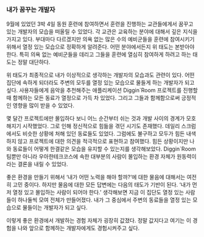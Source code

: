### 내가 꿈꾸는 개발자

9월에 있었던 3박 4일 동원 훈련에 참여하면서 훈련을 진행하는 교관들에게서 꿈꾸고 있는 개발자의 모습을 떠올릴 수 있었다.
각 교관은 교육하는 분야에 대해서 깊은 지식을 가지고 있다. 부대마다 다르겠지만 의욕 없는 많은 수의 예비군들을 훈련에 참여시키기 위해서 열정 있는 모습으로 정확하게 알려준다. 
어떤 분야에서든지 위 태도는 본받아야 한다. 특히 의욕 없는 예비군들을 데리고 그들을 훈련에 열심히 참여하게 하려고 하는 태도는 정말 대단하다.

위 태도가 최종적으로 내가 이상적으로 생각하는 개발자의 모습과도 관련이 있다. 어떤 집단에 속하게 되더라도 주변의 모두를 열정 있는 모습으로 물들게 하는 개발자가 되고 싶다. 
사용자들에게 음악을 추천해주는 애플리케이션 Diggin`Room 프로젝트를 진행할 때 함께하는 모든 동료가 열정으로 가득 차 있었다.
그리고 그들과 함께함으로써 긍정적인 영향을 많이 받을 수 있었다.

몇 달간 프로젝트에만 몰입하다 보니 어느 순간부터 쉬는 것과 개발 사이의 경계가 모호해지기 시작했었다. 그로 인해 정신적으로 힘듦을 겪던 시기도 존재했다. 
데일리 스크럼에서도 비슷한 상황에 처해 있던 동료들도 있었다. 그럼에도 불구하고 모두가 힘든 내색하지 않고 프로젝트에 대한 의견을 적극적으로 표현하고 참여했다. 
힘든 상황이지만 나와 동료들이 어떻게 한결같은 모습을 유지할 수 있는지를 생각해보았다. 
Diggin`Room 팀뿐만 아니라 우아한테크코스에 속한 대부분의 사람이 몰입하는 환경 자체가 원동력이라는 결론을 내릴 수 있었다.

좋은 환경을 만들기 위해서 ‘내가 어떤 노력을 해야 할까?’에 대한 물음에 대해서는 여전히 고민 중이다. 
하지만 물음에 대한 모든 답변에는 다음의 태도가 기반이 된다. 
‘내가 먼저 열정 있고 몰입하는 사람이 되어야 한다.’ 생각해보면 지금 이 집단도 열정 있는 사람들이 하나둘씩 모여 전체가 만들어졌다.
내가 그 중심에서 주변의 동료들을 열정 있는 모습으로 물들이는 개발자가 되고 싶다.

이렇게 좋은 환경에서 개발하는 경험 자체가 굉장히 값졌다. 정말 값지다고 여기는 이 경험을 나와 앞으로 함께하는 개발자에게도 경험시켜주고 싶다.
